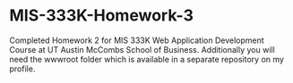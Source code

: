 # MIS-333K-Homework-3
Completed Homework 2 for MIS 333K Web Application Development Course at UT Austin McCombs School of Business. Additionally you will need the wwwroot folder which is available in a separate repository on my profile.

